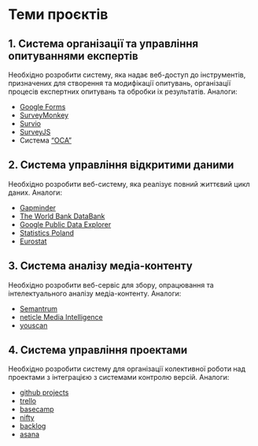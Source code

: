 # Теми проєктів

## 1. Система організації та управління опитуваннями експертів

Необхідно розробити систему, яка надає веб-доступ до інструментів, призначених для створення та модифікації опитувань, організації процесів експертних опитувань та обробки іх результатів. Аналоги:

- [Google Forms](https://www.google.com/intl/ru_ua/forms/about/)
- [SurveyMonkey](https://ru.surveymonkey.com/)
- [Survio](https://www.survio.com/ru/)
- [SurveyJS](https://surveyjs.io/)
- Система [“ОСА”](https://oca.com.ua/)

## 2. Система управління відкритими даними

Необхідно розробити веб-систему, яка реалізує повний життєвий цикл даних. Аналоги:

- [Gapminder](https://www.gapminder.org/)
- [The World Bank DataBank](https://databank.worldbank.org/home.aspx)
- [Google Public Data Explorer](https://www.google.com/publicdata/directory)
- [Statistics Poland](https://stat.gov.pl/en/)
- [Eurostat](https://ec.europa.eu/eurostat/data/database)

## 3. Система аналізу медіа-контенту

Необхідно розробити веб-сервіс для збору, опрацювання та інтелектуального аналізу медіа-контенту. Аналоги:

- [Semantrum](https://promo.semantrum.net/uk/golovna/)
- [neticle Media Intelligence](https://neticle.com/mediaintelligence/hu/)
- [youscan](https://youscan.io/)

## 4. Система управління проектами

Необхідно розробити систему для організації колективної роботи над проектами з інтеграцією з системами контролю версій. Аналоги:

- [github projects](https://github.com/features/project-management/)
- [trello](https://trello.com/?&aceid=&adposition=&adgroup=105703214568&campaign=9843285538&creative=437184392329&device=c&keyword=trello&matchtype=e&network=g&placement=&ds_kids=p53016490713&ds_e=GOOGLE&ds_eid=700000001557344&ds_e1=GOOGLE&gclid=CjwKCAjwnK36BRBVEiwAsMT8WLDlTD0hdkICreyQdQwm87FskKZLBKijWsGzyxiXSpjStvszO8OfwRoCqegQAvD_BwE&gclsrc=aw.ds)
- [basecamp](https://basecamp.com/)
- [nifty](https://niftypm.com/)
- [backlog](https://backlog.com/)
- [asana](https://asana.com/home?utm_expid=.5Vei3MMKRWq4PUVVS92Z8w.1&utm_referrer=https%3A%2F%2Fmopinion.com%2Ftop-20-best-project-management-software-an-overview%2F)
